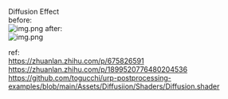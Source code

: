 ﻿Diffusion Effect  
before:  
![img.png](Show~/before.png)
after:  
![img.png](Show~/after.png)

ref:  
https://zhuanlan.zhihu.com/p/675826591
https://zhuanlan.zhihu.com/p/1899520776480204536
https://github.com/togucchi/urp-postprocessing-examples/blob/main/Assets/Diffusiion/Shaders/Diffusion.shader